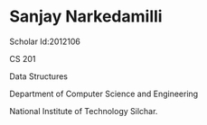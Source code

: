 # Sanjay Narkedamilli

Scholar Id:2012106

CS 201

Data Structures

Department of Computer Science and Engineering

National Institute of Technology Silchar.
